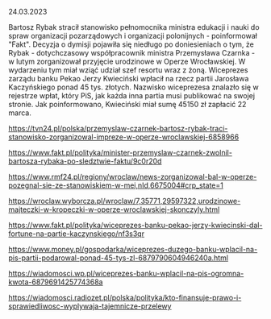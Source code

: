 24.03.2023

Bartosz Rybak stracił stanowisko pełnomocnika ministra edukacji i nauki do spraw organizacji pozarządowych i organizacji polonijnych - poinformował "Fakt". Decyzja o dymisji pojawiła się niedługo po doniesieniach o tym, że Rybak - dotychczasowy współpracownik ministra Przemysława Czarnka - w lutym zorganizował przyjęcie urodzinowe w Operze Wrocławskiej. W wydarzeniu tym miał wziąć udział szef resortu wraz z żoną. Wiceprezes zarządu banku Pekao Jerzy Kwieciński wpłacił na rzecz partii Jarosława Kaczyńskiego ponad 45 tys. złotych. Nazwisko wiceprezesa znalazło się w rejestrze wpłat, który PiS, jak każda inna partia musi publikować na swojej stronie. Jak poinformowano, Kwieciński miał sumę 45150 zł zapłacić 22 marca.

https://tvn24.pl/polska/przemyslaw-czarnek-bartosz-rybak-traci-stanowisko-zorganizowal-impreze-w-operze-wroclawskiej-6858966

https://www.fakt.pl/polityka/minister-przemyslaw-czarnek-zwolnil-bartosza-rybaka-po-sledztwie-faktu/9c0r20d

https://www.rmf24.pl/regiony/wroclaw/news-zorganizowal-bal-w-operze-pozegnal-sie-ze-stanowiskiem-w-mei,nId,6675004#crp_state=1

https://wroclaw.wyborcza.pl/wroclaw/7,35771,29597322,urodzinowe-majteczki-w-kropeczki-w-operze-wroclawskiej-skonczyly.html

https://www.fakt.pl/polityka/wiceprezes-banku-pekao-jerzy-kwiecinski-dal-fortune-na-partie-kaczynskiego/nf3s3qr

https://www.money.pl/gospodarka/wiceprezes-duzego-banku-wplacil-na-pis-partii-podarowal-ponad-45-tys-zl-6879790604946240a.html

https://wiadomosci.wp.pl/wiceprezes-banku-wplacil-na-pis-ogromna-kwota-6879691425774368a

https://wiadomosci.radiozet.pl/polska/polityka/kto-finansuje-prawo-i-sprawiedliwosc-wyplywaja-tajemnicze-przelewy